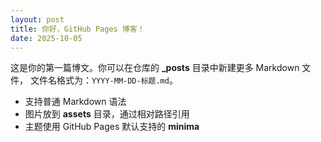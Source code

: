 ```yaml
---
layout: post
title: 你好，GitHub Pages 博客！
date: 2025-10-05
---
```


这是你的第一篇博文。你可以在仓库的 **_posts** 目录中新建更多 Markdown 文件，
文件名格式为：`YYYY-MM-DD-标题.md`。

- 支持普通 Markdown 语法
- 图片放到 **assets** 目录，通过相对路径引用
- 主题使用 GitHub Pages 默认支持的 **minima**
